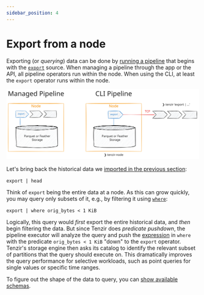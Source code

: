 ```yaml
---
sidebar_position: 4
---
```


# Export from a node

Exporting (or *querying*) data can be done by [running a
pipeline](../run-a-pipeline/README.md) that begins with the
[`export`](../../operators/export.md) source. When managing a pipeline through
the app or the API, all pipeline operators run within the node. When using the
CLI, at least the `export` operator runs within the node.

![Export](export.excalidraw.svg)

Let's bring back the historical data we [imported in the previous
section](../import-into-a-node.md):

```
export | head
```

Think of `export` being the entire data at a node. As this can grow quickly, you
may query only subsets of it, e.g., by filtering it using
[`where`](../../operators/where.md):

```
export | where orig_bytes < 1 KiB
```

Logically, this query would *first* export the entire historical data, and
*then* begin filtering the data. But since Tenzir does *predicate pushdown*, the
pipeline executor will analyze the query and push the
[expression](../../language/expressions.md) in `where` with the predicate
`orig_bytes < 1 KiB` "down" to the `export` operator. Tenzir's storage engine
then asks its catalog to identify the relevant subset of partitions that the
query should execute on. This dramatically improves the query performance for
selective workloads, such as point queries for single values or specific time
ranges.

To figure out the shape of the data to query, you can [show available
schemas](../show-available-schemas.md).
